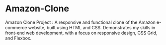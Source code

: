 # Amazon-Clone
Amazon Clone Project :  A responsive and functional clone of the Amazon e-commerce website, built using HTML and CSS. Demonstrates my skills in front-end web development, with a focus on responsive design, CSS Grid, and Flexbox.
